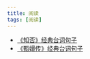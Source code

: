 ```yaml
---
title: 阅读
tags: [阅读]
---
```


- [《知否》经典台词句子](./classic-sentences/zhifou.md)
- [《甄嬛传》经典台词句子](./classic-sentences/zhenghuanzhuan.md)
